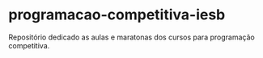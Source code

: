 # programacao-competitiva-iesb
Repositório dedicado as aulas e maratonas dos cursos para programação competitiva.
